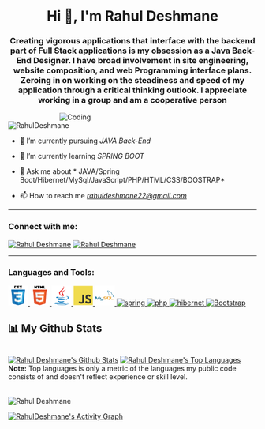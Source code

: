 <h1 align="center">Hi 👋, I'm Rahul Deshmane</h1>
<h3 align="center">
Creating vigorous applications that interface with the backend part of Full Stack applications is my obsession as a Java Back-End Designer. I have broad involvement in site engineering, website composition, and web Programming interface plans. Zeroing in on working on the steadiness and speed of my application through a critical thinking outlook. I appreciate working in a group and am a cooperative person</h3>

<img align="right" alt="Coding" width="400" src="https://lyshtechnology.com/admin/assets/img/animation_images/developer.gif">

<p align="left"> <img src="https://komarev.com/ghpvc/?username=codexrahuld&label=Profile%20views&color=0e75b6&style=flat" alt="RahulDeshmane" /> </p>

- 🔭 I’m currently pursuing *JAVA Back-End*

- 🌱 I’m currently learning *SPRING BOOT*
 
- 💬 Ask me about * JAVA/Spring Boot/Hibernet/MySql/JavaScript/PHP/HTML/CSS/BOOSTRAP*

- 📫 How to reach me *rahuldeshmane22@gmail.com*
<hr>
<h3 align="left">Connect with me:</h3>
<p align="left">

<a href="https://www.linkedin.com/in/rahul-deshmane-/" target="blank"><img align="center" src="https://raw.githubusercontent.com/rahuldkjain/github-profile-readme-generator/master/src/images/icons/Social/linked-in-alt.svg" alt="Rahul Deshmane" height="30" width="40" /></a>
<a href="https://www.hackerrank.com/rahuldeshmane22" target="blank"><img align="center" src="https://raw.githubusercontent.com/rahuldkjain/github-profile-readme-generator/master/src/images/icons/Social/linked-in-alt.svg" alt="Rahul Deshmane" height="30" width="40" /></a>

</p>
<hr>
<h3 align="left">Languages and Tools:</h3>

<p align="left"> <a href="https://www.w3schools.com/css/" target="_blank" rel="noreferrer"> <img src="https://raw.githubusercontent.com/devicons/devicon/master/icons/css3/css3-original-wordmark.svg" alt="css3" width="40" height="40"/> </a> <a href="https://www.w3.org/html/" target="_blank" rel="noreferrer"> <img src="https://raw.githubusercontent.com/devicons/devicon/master/icons/html5/html5-original-wordmark.svg" alt="html5" width="40" height="40"/> </a> <a href="https://www.java.com" target="_blank" rel="noreferrer"> <img src="https://raw.githubusercontent.com/devicons/devicon/master/icons/java/java-original.svg" alt="java" width="40" height="40"/> </a> <a href="https://developer.mozilla.org/en-US/docs/Web/JavaScript" target="_blank" rel="noreferrer"> <img src="https://raw.githubusercontent.com/devicons/devicon/master/icons/javascript/javascript-original.svg" alt="javascript" width="40" height="40"/> </a> <a href="https://www.mysql.com/" target="_blank" rel="noreferrer"> <img src="https://raw.githubusercontent.com/devicons/devicon/master/icons/mysql/mysql-original-wordmark.svg" alt="mySql" width="40" height="40"/> </a> <a href="https://spring.io/" target="_blank" rel="noreferrer"> <img src="https://www.vectorlogo.zone/logos/springio/springio-icon.svg" alt="spring" width="40" height="40"/> </a>
 <a href="https://www.php.net/" target="_blank" rel="noreferrer"> <img src="https://www.php.net/images/logos/php-logo.svg" alt="php" width="40" height="40"/> </a>
 <a href="https://hibernate.org/" target="_blank" rel="noreferrer"> <img src="https://www.vectorlogo.zone/logos/hibernate/hibernate-icon.svg" alt="hibernet" width="40" height="40"/> </a>
 <a href="https://getbootstrap.com/" target="_blank" rel="noreferrer"> <img src="https://cdn.worldvectorlogo.com/logos/bootstrap-4.svg" alt="Bootstrap" width="40" height="40"/> </a>
</p>


## 📊 My Github Stats
  <br/>
    <a href="https://github.com/codexrahuld/github-readme-stats"><img alt="Rahul Deshmane's Github Stats" src="https://github-readme-stats.vercel.app/api?username=codexrahuld&show_icons=true&count_private=true&theme=react&hide_border=true&bg_color=0D1117" /></a>
  <a href="https://github.com/codexrahuld/github-readme-stats"><img alt="Rahul Deshmane's Top Languages" src="https://github-readme-stats.vercel.app/api/top-langs/?username=codexrahuld&langs_count=8&count_private=true&layout=compact&exclude_repo=codexrahuld.github.io,c3,test,web-Coding,ZaraWeb-Clone&theme=react&hide_border=true&bg_color=0D1117" /></a>
  <br/>
  <b>Note:</b> Top languages is only a metric of the languages my public code consists of and doesn't reflect experience or skill level.

<br/>
<br/>

<p><img align="center" src="https://github-readme-streak-stats.herokuapp.com/?user=codexrahuld&&theme=tokyonight" alt="Rahul Deshmane" /></p>



<a href="https://github.com/codexrahuld/github-readme-activity-graph"><img alt="RahulDeshmane's Activity Graph" src="https://activity-graph.herokuapp.com/graph?username=codexrahuld&bg_color=0D1117&color=5BCDEC&line=5BCDEC&point=FFFFFF&hide_border=true" /></a>
<br/>
